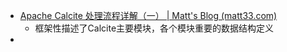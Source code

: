 * [Apache Calcite 处理流程详解（一） | Matt's Blog (matt33.com)](https://matt33.com/2019/03/07/apache-calcite-process-flow/)
	* 框架性描述了Calcite主要模块，各个模块重要的数据结构定义
* 